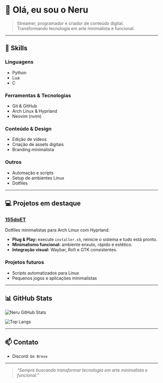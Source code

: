 # 👋 Olá, eu sou o Neru

> Streamer, programador e criador de conteúdo digital.  
> Transformando tecnologia em arte minimalista e funcional.  

---

## 🧰 Skills

### Linguagens
- Python  
- Lua  
- C

### Ferramentas & Tecnologias
- Git & GitHub  
- Arch Linux & Hyprland  
- Neovim (nvim)
  
### Conteúdo & Design
- Edição de vídeos  
- Criação de assets digitais  
- Branding minimalista  

### Outros
- Automação e scripts  
- Setup de ambientes Linux  
- Dotfiles  

---

## 💻 Projetos em destaque

### [155doET](https://github.com/Neru710/155doET)  
Dotfiles minimalistas para Arch Linux com Hyprland.  
- **Plug & Play:** execute `installer.sh`, reinicie o sistema e tudo está pronto.  
- **Minimalismo funcional:** ambiente enxuto, rápido e estético.  
- **Integração visual:** Waybar, Rofi e GTK consistentes.  

### Projetos futuros
- Scripts automatizados para Linux  
- Pequenos jogos e aplicações minimalistas  

---

## 📊 GitHub Stats

![Neru GitHub Stats](https://github-readme-stats.vercel.app/api?username=Neru710&show_icons=true&theme=radical)

![Top Langs](https://github-readme-stats.vercel.app/api/top-langs/?username=Neru710&layout=compact&theme=radical)

---

## 📫 Contato

- Discord: `Em Breve`  

---

> *“Sempre buscando transformar tecnologia em arte minimalista e funcional.”*
